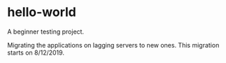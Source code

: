 # hello-world
A beginner testing project.

Migrating the applications on lagging servers to new ones.
This migration starts on 8/12/2019.
